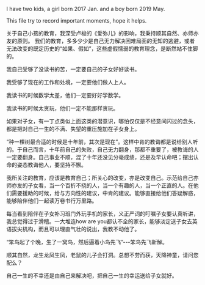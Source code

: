 
I have two kids, a girl born 2017 Jan. and a boy born 2019 May.

This file try to record important moments, hope it helps.


关于自己小孩的教育，我深受卢梭的《爱弥儿》的影响，我秉持顺其自然、亦师亦友的原则。
我们的教育，多多少少是自己无力解决困难局面的无知的逃避，或者无法改变的既定历史的“如果、假如”，这些虚假懦弱的教育理念，是断然站不住脚的。

我自己受够了没读书的苦，一定要自己的子女好好读书。

我受够了现在的工作和处境，一定要他们做人上人。

我读书的时候数学太差，他们一定要好好学数学。

我读书的时候太贪玩，他们一定不能那样贪玩。

如果对子女，有一丁点类似上面这类的潜意识，哪怕仅仅是不经意间闪过的念头，
都是把对自己一生的不满、失望的重压施加在子女身上。

“种一棵树最合适的时候是十年前，其次是现在”。这样中肯的教诲都是说给别人听的。于自己而言，十年前自己的失败，自己无力翻身，那都不重要了，被教诲的人一定要翻身。自己事业不顺，混了十年还没见分毫成绩，还是及早认命吧；摆出认命的姿态教诲他人，要坚持不懈。

我所关注的教育，应该是教育自己；所关心的改变，亦是改变自己。示范给自己亦师亦友的子女看，当一个百折不挠的人，当一个有趣的人，当一个正直的人。在他们需要援助的时候，给与方向性的建议，中肯的建议。能够直接给他们答疑解惑，能够陪伴他们一起读万卷书行万里路。

每当看到陪伴在子女补习班门外玩手机的家长，义正严词的叮嘱子女要认真听讲，我总觉得过于滑稽。一大堆连how are you都认不全的家长，能够淡定送子女去英语拔尖机构，而且可以理直气壮的说出，我教不动他了。

“笨鸟起了个晚，生了一窝鸟，然后逼着小鸟先飞”---笨鸟先飞新解。

顺其自然，龙生龙凤生凤，老鼠的儿子会打洞。总想不劳而获，天降神童，请问您配么？

自己一生的不幸还是由自己来解决吧，把自己一生的幸运送给子女就好。




